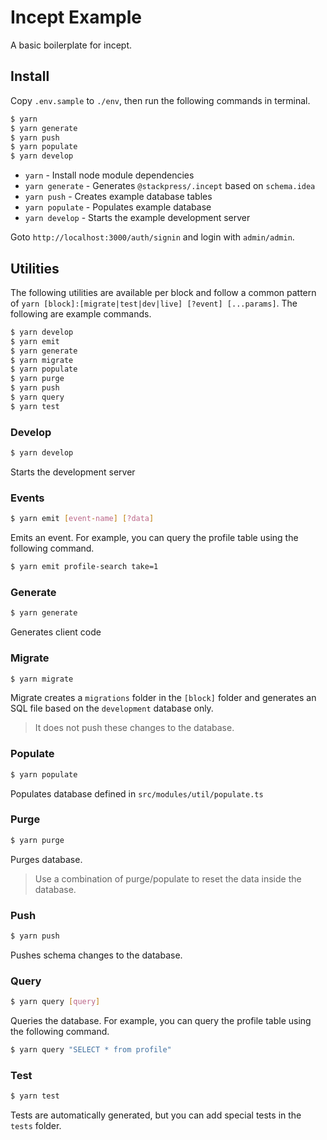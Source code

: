 # Incept Example

A basic boilerplate for incept.

## Install

Copy `.env.sample` to `./env`, then run the following commands in terminal.

```bash
$ yarn
$ yarn generate
$ yarn push
$ yarn populate
$ yarn develop
```

 - `yarn` - Install node module dependencies
 - `yarn generate` - Generates `@stackpress/.incept` based on `schema.idea`
 - `yarn push` - Creates example database tables
 - `yarn populate` - Populates example database
 - `yarn develop` - Starts the example development server

Goto `http://localhost:3000/auth/signin` and login with `admin/admin`.

## Utilities

The following utilities are available per block and follow a common 
pattern of `yarn [block]:[migrate|test|dev|live] [?event] [...params]`.
The following are example commands.

```bash
$ yarn develop
$ yarn emit
$ yarn generate
$ yarn migrate
$ yarn populate
$ yarn purge
$ yarn push
$ yarn query
$ yarn test
```

### Develop

```bash
$ yarn develop
```

Starts the development server

### Events

```bash
$ yarn emit [event-name] [?data]
```

Emits an event. For example, you can query the profile table 
using the following command.

```bash
$ yarn emit profile-search take=1
```

### Generate

```bash
$ yarn generate
```

Generates client code

### Migrate

```bash
$ yarn migrate
```

Migrate creates a `migrations` folder in the `[block]` folder and 
generates an SQL file based on the `development` database only.

> It does not push these changes to the database.

### Populate

```bash
$ yarn populate
```

Populates database defined in `src/modules/util/populate.ts`

### Purge

```bash
$ yarn purge
```

Purges database.

> Use a combination of purge/populate to reset the data inside the database.

### Push

```bash
$ yarn push
```

Pushes schema changes to the database.

### Query

```bash
$ yarn query [query]
```

Queries the database. For example, you can query the profile table 
using the following command.

```bash
$ yarn query "SELECT * from profile"
```

### Test

```bash
$ yarn test
```

Tests are automatically generated, but you can add special tests in the 
`tests` folder.